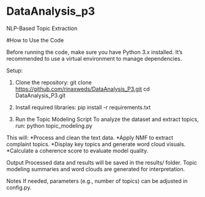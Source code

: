 # DataAnalysis_p3
NLP-Based Topic Extraction 

#How to Use the Code

Before running the code, make sure you have Python 3.x installed. It’s recommended to use a virtual environment to manage dependencies.

Setup:
1. Clone the repository:
   git clone https://github.com/rinaxweds/DataAnalysis_P3.git
   cd DataAnalysis_P3.git

2. Install required libraries:
   pip install -r requirements.txt

3. Run the Topic Modeling Script
To analyze the dataset and extract topics, run:
    python topic_modeling.py

This will:
*Process and clean the text data.
*Apply NMF to extract complaint topics.
*Display key topics and generate word cloud visuals.
*Calculate a coherence score to evaluate model quality.


Output
Processed data and results will be saved in the results/ folder.
Topic modeling summaries and word clouds are generated for interpretation.

Notes
If needed, parameters (e.g., number of topics) can be adjusted in config.py.


